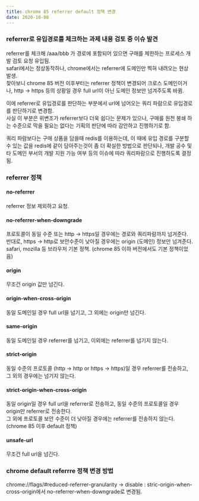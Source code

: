 ```yaml
---
title: chrome 85 referrer default 정책 변경
date: 2020-10-08
---
```


### referrer로 유입경로를 체크하는 과제 내용 검토 중 이슈 발견

referrer를 체크해 /aaa/bbb 가 경로에 포함되어 있으면 구매를 제한하는 프로세스 개발 검토 요청 유입됨.  
safari에서는 정상동작하나, chrome에서는 referrer에 도메인만 찍혀 내려오는 현상 발생.  
찾아보니 chrome 85 버전 이후부터는 referrer 정책이 변경되어 크로스 도메인이거나, http -> https 등의 상황일 경우 full url이 아닌 도메인 정보만 넘겨주도록 바뀜.  

이에 referrer로 유입경로를 판단하는 부분에서 url에 넘어오는 쿼리 파람으로 유입경로를 판단하기로 변경함.  
사실 이 부분은 위변조가 referrer보다 더욱 쉽다는 문제가 있으나, 구매를 원천 봉쇄 하는 수준으로 막을 필요는 없다는 기획의 판단에 따라 감안하고 진행하기로 함.  

쿼리 파람보다는 구매 상품을 담을때 redis를 이용하는데, 이 때에 유입 경로를 구분할 수 있는 값을 redis에 같이 담아주는것이 좀 더 확실한 방법으로 판단되나, 개발 공수 및 타 도메인 부서의 개발 지원 가능 여부 등의 이슈에 따라 쿼리파람으로 진행하도록 결정됨.  

### referrer 정책

#### no-referrer
referrer 정보 제외하고 요청.

#### no-referrer-when-downgrade
프로토콜이 동일 수준 또는 http -> https일 경우에는 경로와 쿼리파람까지 넘겨준다.  
반대로, https -> http로 보안수준이 낮아질 경우에는 origin (도메인) 정보만 넘겨준다.  
safari, mozilla 등 브라우저 기본 정책. (chrome 85 이하 버전에서도 기본 정책이었음)

#### origin
무조건 origin 값만 넘긴다.  

#### origin-when-cross-origin
동일 도메인일 경우 full url을 넘기고, 그 외에는 origin만 넘긴다.  

#### same-origin
동일 도메인일 경우 referrer를 넘기고, 이외에는 referrer를 넘기지 않는다. 

#### strict-origin
동일 수준의 프로토콜 (http -> http or https -> https)일 경우 referrer를 전송하고, 그 외의 경우에는 넘기지 않는다.

#### strict-origin-when-cross-origin
동일 origin일 경우 full url을 referrer로 전송하고, 동일 수준의 프로토콜일 경우 origin만 referrer로 전송한다.  
그 외에 프로토콜 보안 수준이 더 낮아질 경우에는 referrer를 전송하지 않는다. (chrome 85 이후 default 정책)

#### unsafe-url
무조건 full url을 넘긴다.

### chrome default referrre 정책 변경 방법
chrome://flags/#reduced-referrer-granularity -> disable : stric-origin-when-cross-origin에서 no-referrer-when-downgrade로 변경됨.  
